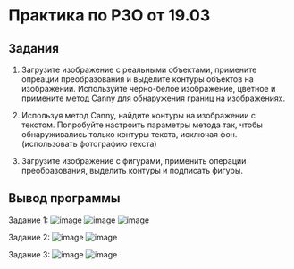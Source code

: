 # Практика по РЗО от 19.03

## Задания
1. Загрузите изображение с реальными объектами, примените опреации преобразования и выделите контуры объектов на изображении. Используйте черно-белое изображение, цветное и примените метод Canny для обнаружения границ на изображениях.

2. Используя метод Canny, найдите контуры на изображении с текстом. Попробуйте настроить параметры метода так, чтобы обнаруживались только контуры текста, исключая фон. (использовать фотографию текста)

3. Загрузите изображение с фигурами, применить операции преобразования, выделить контуры и подписать фигуры.

## Вывод программы

Задание 1:
![image](https://github.com/Maria-Bedareva/Pr_OpenCV_19.03/assets/82601289/a7c5ecf6-f946-487b-bb3f-a57f7c66e055)
![image](https://github.com/Maria-Bedareva/Pr_OpenCV_19.03/assets/82601289/d126cf36-c5b8-44ae-9356-241468051a2d)
![image](https://github.com/Maria-Bedareva/Pr_OpenCV_19.03/assets/82601289/ba3ba6c4-08ef-4294-a00f-2baaa19b74bf)

Задание 2:
![image](https://github.com/Maria-Bedareva/Pr_OpenCV_19.03/assets/82601289/e6e83635-51db-4892-84c2-344e601b83a2)
![image](https://github.com/Maria-Bedareva/Pr_OpenCV_19.03/assets/82601289/edaeb1ad-9460-4a81-ae3e-afe872494d66)

Задание 3:
![image](https://github.com/Maria-Bedareva/Pr_OpenCV_19.03/assets/82601289/39a7660e-b1df-4d73-bbaf-6b1be495f47f)
![image](https://github.com/Maria-Bedareva/Pr_OpenCV_19.03/assets/82601289/6c1a3175-102b-4606-bf43-7d0c3ba6fcc1)

